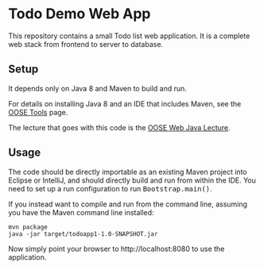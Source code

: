 Todo Demo Web App
=================

This repository contains a small Todo list web application.  It is a complete web stack from frontend to server to database.

Setup
-----

It depends only on Java 8 and Maven to build and run.

For details on installing Java 8 and an IDE that includes Maven, see the [OOSE Tools] page.

The lecture that goes with this code is the [OOSE Web Java Lecture].


Usage
-----

The code should be directly importable as an existing Maven project into Eclipse or IntelliJ, and should directly build and run from within the IDE.  You need to set up a run configuration to run <tt>Bootstrap.main()</tt>.

If you instead want to compile and run from the command line, assuming you have the Maven command line installed:

```console
mvn package
java -jar target/todoapp1-1.0-SNAPSHOT.jar
```

Now simply point your browser to http://localhost:8080 to use the application.

[OOSE Tools]:http://pl.cs.jhu.edu/oose/resources/tools.shtml
[OOSE Web Java Lecture]: http://pl.cs.jhu.edu/lectures/webjava.shtml
